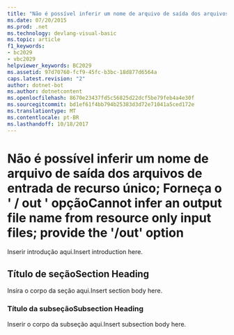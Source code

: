 ```yaml
---
title: "Não é possível inferir um nome de arquivo de saída dos arquivos de entrada de recurso único; Forneça o &#39;-out &#39; opção"
ms.date: 07/20/2015
ms.prod: .net
ms.technology: devlang-visual-basic
ms.topic: article
f1_keywords:
- bc2029
- vbc2029
helpviewer_keywords: BC2029
ms.assetid: 97d70760-fcf9-45fc-b3bc-18d877d6564a
caps.latest.revision: "2"
author: dotnet-bot
ms.author: dotnetcontent
ms.openlocfilehash: 8670e23437fd5c56825d22dcf5be79feb4a4e30f
ms.sourcegitcommit: bd1ef61f4bb794b25383d3d72e71041a5ced172e
ms.translationtype: MT
ms.contentlocale: pt-BR
ms.lasthandoff: 10/18/2017
---
```

# <a name="cannot-infer-an-output-file-name-from-resource-only-input-files-provide-the-39out39-option"></a><span data-ttu-id="c0c7b-102">Não é possível inferir um nome de arquivo de saída dos arquivos de entrada de recurso único; Forneça o &#39; / out &#39; opção</span><span class="sxs-lookup"><span data-stu-id="c0c7b-102">Cannot infer an output file name from resource only input files; provide the &#39;/out&#39; option</span></span>
<span data-ttu-id="c0c7b-103">Inserir introdução aqui.</span><span class="sxs-lookup"><span data-stu-id="c0c7b-103">Insert introduction here.</span></span>  
  
## <a name="section-heading"></a><span data-ttu-id="c0c7b-104">Título de seção</span><span class="sxs-lookup"><span data-stu-id="c0c7b-104">Section Heading</span></span>  
 <span data-ttu-id="c0c7b-105">Insira o corpo da seção aqui.</span><span class="sxs-lookup"><span data-stu-id="c0c7b-105">Insert section body here.</span></span>  
  
### <a name="subsection-heading"></a><span data-ttu-id="c0c7b-106">Título da subseção</span><span class="sxs-lookup"><span data-stu-id="c0c7b-106">Subsection Heading</span></span>  
 <span data-ttu-id="c0c7b-107">Inserir o corpo da subseção aqui.</span><span class="sxs-lookup"><span data-stu-id="c0c7b-107">Insert subsection body here.</span></span>
